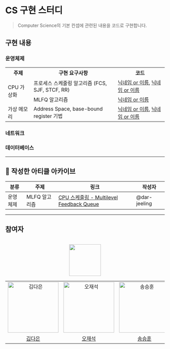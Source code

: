 # CS 구현 스터디

> Computer Science의 기본 컨셉에 관련된 내용을 코드로 구현합니다.

## 구현 내용

### 운영체제

<table>
  <tr>
    <th>주제</th>
    <th>구현 요구사항</th>
    <th>코드</th>
  </tr>
  <tr>
    <td rowspan="2">CPU 가상화</td>
    <td>프로세스 스케줄링 알고리즘 (FCS, SJF, STCF, RR)</td>
    <td><a href="#">닉네임 or 이름</a>, <a href="#">닉네임 or 이름</a></td>
  </tr>
  <tr>
    <td>MLFQ 알고리즘</td>
    <td><a href="#">닉네임 or 이름</a></td>
  </tr>
  <tr>
    <td rowspan="2">가상 메모리</td>
    <td>Address Space, base-bound register 기법</td>
    <td><a href="#">닉네임 or 이름</a>, <a href="#">닉네임 or 이름</a></td>
  </tr>
</table>

### 네트워크

### 데이터베이스

---

## 📓 작성한 아티클 아카이브

| 분류     | 주제          | 링크                                                                                | 작성자       |
| -------- | ------------- | ----------------------------------------------------------------------------------- | ------------ |
| 운영체제 | MLFQ 알고리즘 | [CPU 스케줄링 - Multilevel Feedback Queue](https://wiz4ard.vercel.app/blog/os/mlfq) | @dar-jeeling |

---

## 참여자

<div align="center">
<br />
<table>
   <tr>
     <a href="https://github.com/Memento-Makers">
    <img src="https://github.com/Memento-Makers/Emopic-FE/assets/74234333/906aa020-4fb6-433b-a375-22c3a8ad380b" height="100px" />
     </a>
  </tr>
  <tr>
    <td align="center">
      <img src="https://avatars.githubusercontent.com/dar-jeeling" width="160px;"  alt="김다은"/>
    </td>
    <td align="center">
      <img src="https://avatars.githubusercontent.com/voka" width="160px;" alt="오재석"/>
    </td>
    <td align="center">
      <img src="https://avatars.githubusercontent.com/SSH9753" width="160px;" alt="송승훈"/>
    </td>
  </tr>
  <tr>    
    <td align="center">
      <a href="https://github.com/dar-jeeling">
        <div>김다은</div>
      </a>
    </td>
    <td align="center">
      <a href="https://github.com/voka">
        <div>오재석</div>
      </a>
    </td>
    <td align="center">
      <a href="https://github.com/SSH9753">
        <div>송승훈</div>
      </a>
    </td>
  </tr>
</table>
<br />
</div>
